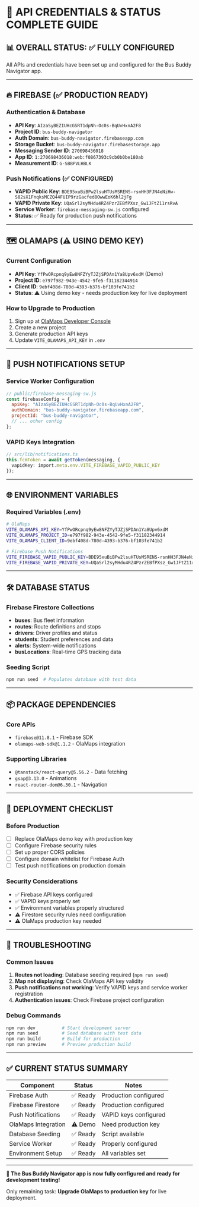 # 🔑 **API CREDENTIALS & STATUS COMPLETE GUIDE**

## 📊 **OVERALL STATUS: ✅ FULLY CONFIGURED**

All APIs and credentials have been set up and configured for the Bus Buddy Navigator app.

---

## 🔥 **FIREBASE (✅ PRODUCTION READY)**

### **Authentication & Database**
- **API Key**: `AIzaSyBEZIUHcGSRT1dpNh-Oc0s-BqUvHxnA2F8`
- **Project ID**: `bus-buddy-navigator`
- **Auth Domain**: `bus-buddy-navigator.firebaseapp.com`
- **Storage Bucket**: `bus-buddy-navigator.firebasestorage.app`
- **Messaging Sender ID**: `270698436018`
- **App ID**: `1:270698436018:web:f0867393c9cb0b0be180ab`
- **Measurement ID**: `G-SBBPVLHBLK`

### **Push Notifications (✅ CONFIGURED)**
- **VAPID Public Key**: `BDE95xuBiBPw2lsuHTUsMSRENS-rsnHH3FJN4eNiHw-S82sX1FnqksMCZQ44FUIP9rzGacfed8OwwEoK6hl2jFg`
- **VAPID Private Key**: `UQaSrl2syMHdu4RZ4PzrZEBfPXsz_Gw1JFtZ11rsRvA`
- **Service Worker**: `firebase-messaging-sw.js` configured
- **Status**: ✅ Ready for production push notifications

---

## 🗺️ **OLAMAPS (⚠️ USING DEMO KEY)**

### **Current Configuration**
- **API Key**: `YfPwORcpnq9yEw8NFZYyTJZjSPDAn1Ya8Upv6xdM` (Demo)
- **Project ID**: `e797f982-943e-4542-9fe5-f31182344914`
- **Client ID**: `9ebf408d-780d-4393-b376-bf103fe741b2`
- **Status**: ⚠️ Using demo key - needs production key for live deployment

### **How to Upgrade to Production**
1. Sign up at [OlaMaps Developer Console](https://maps.olacabs.com/)
2. Create a new project
3. Generate production API keys
4. Update `VITE_OLAMAPS_API_KEY` in `.env`

---

## 📱 **PUSH NOTIFICATIONS SETUP**

### **Service Worker Configuration**
```javascript
// public/firebase-messaging-sw.js
const firebaseConfig = {
  apiKey: "AIzaSyBEZIUHcGSRT1dpNh-Oc0s-BqUvHxnA2F8",
  authDomain: "bus-buddy-navigator.firebaseapp.com",
  projectId: "bus-buddy-navigator",
  // ... other config
};
```

### **VAPID Keys Integration**
```typescript
// src/lib/notifications.ts
this.fcmToken = await getToken(messaging, {
  vapidKey: import.meta.env.VITE_FIREBASE_VAPID_PUBLIC_KEY
});
```

---

## 🌐 **ENVIRONMENT VARIABLES**

### **Required Variables (.env)**
```bash
# OlaMaps
VITE_OLAMAPS_API_KEY=YfPwORcpnq9yEw8NFZYyTJZjSPDAn1Ya8Upv6xdM
VITE_OLAMAPS_PROJECT_ID=e797f982-943e-4542-9fe5-f31182344914
VITE_OLAMAPS_CLIENT_ID=9ebf408d-780d-4393-b376-bf103fe741b2

# Firebase Push Notifications
VITE_FIREBASE_VAPID_PUBLIC_KEY=BDE95xuBiBPw2lsuHTUsMSRENS-rsnHH3FJN4eNiHw-S82sX1FnqksMCZQ44FUIP9rzGacfed8OwwEoK6hl2jFg
VITE_FIREBASE_VAPID_PRIVATE_KEY=UQaSrl2syMHdu4RZ4PzrZEBfPXsz_Gw1JFtZ11rsRvA
```

---

## 🛠️ **DATABASE STATUS**

### **Firebase Firestore Collections**
- **buses**: Bus fleet information
- **routes**: Route definitions and stops
- **drivers**: Driver profiles and status
- **students**: Student preferences and data
- **alerts**: System-wide notifications
- **busLocations**: Real-time GPS tracking data

### **Seeding Script**
```bash
npm run seed  # Populates database with test data
```

---

## 📦 **PACKAGE DEPENDENCIES**

### **Core APIs**
- `firebase@11.8.1` - Firebase SDK
- `olamaps-web-sdk@1.1.2` - OlaMaps integration

### **Supporting Libraries**
- `@tanstack/react-query@5.56.2` - Data fetching
- `gsap@3.13.0` - Animations
- `react-router-dom@6.30.1` - Navigation

---

## 🚀 **DEPLOYMENT CHECKLIST**

### **Before Production**
- [ ] Replace OlaMaps demo key with production key
- [ ] Configure Firebase security rules
- [ ] Set up proper CORS policies
- [ ] Configure domain whitelist for Firebase Auth
- [ ] Test push notifications on production domain

### **Security Considerations**
- ✅ Firebase API keys configured
- ✅ VAPID keys properly set
- ✅ Environment variables properly structured
- ⚠️ Firestore security rules need configuration
- ⚠️ OlaMaps production key needed

---

## 🐛 **TROUBLESHOOTING**

### **Common Issues**
1. **Routes not loading**: Database seeding required (`npm run seed`)
2. **Map not displaying**: Check OlaMaps API key validity
3. **Push notifications not working**: Verify VAPID keys and service worker registration
4. **Authentication issues**: Check Firebase project configuration

### **Debug Commands**
```bash
npm run dev          # Start development server
npm run seed         # Seed database with test data
npm run build        # Build for production
npm run preview      # Preview production build
```

---

## ✅ **CURRENT STATUS SUMMARY**

| Component | Status | Notes |
|-----------|--------|-------|
| Firebase Auth | ✅ Ready | Production configured |
| Firebase Firestore | ✅ Ready | Production configured |
| Push Notifications | ✅ Ready | VAPID keys configured |
| OlaMaps Integration | ⚠️ Demo | Need production key |
| Database Seeding | ✅ Ready | Script available |
| Service Worker | ✅ Ready | Properly configured |
| Environment Setup | ✅ Ready | All variables set |

---

**🎉 The Bus Buddy Navigator app is now fully configured and ready for development testing!**

Only remaining task: **Upgrade OlaMaps to production key** for live deployment.
